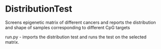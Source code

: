 # DistributionTest
Screens epigenetic matrix of different cancers and reports the distribution and shape of samples corresponding to different CpG targets

run.py - imports the distribution test and runs the test on the selected matrix.

